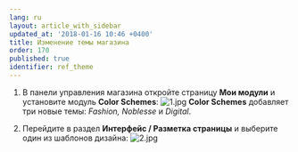 ```yaml
---
lang: ru
layout: article_with_sidebar
updated_at: '2018-01-16 10:46 +0400'
title: Изменение темы магазина
order: 170
published: true
identifier: ref_theme
---
```

1.  В панели управления магазина откройте страницу **Мои модули** и установите модуль **Color Schemes**:
    ![1.jpg]({{site.baseurl}}/attachments/ref_theme/1.jpg)
 **Color Schemes** добавляет три новые темы: _Fashion, Noblesse_  и _Digital_. 

2. Перейдите в раздел **Интерфейс / Разметка страницы** и выберите один из шаблонов дизайна:
    ![2.jpg]({{site.baseurl}}/attachments/ref_theme/2.jpg)

